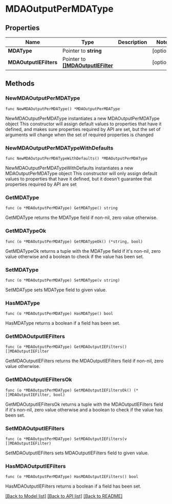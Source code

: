# MDAOutputPerMDAType

## Properties

Name | Type | Description | Notes
------------ | ------------- | ------------- | -------------
**MDAType** | Pointer to **string** |  | [optional] 
**MDAOutputIEFilters** | Pointer to [**[]MDAOutputIEFilter**](MDAOutputIEFilter.md) |  | [optional] 

## Methods

### NewMDAOutputPerMDAType

`func NewMDAOutputPerMDAType() *MDAOutputPerMDAType`

NewMDAOutputPerMDAType instantiates a new MDAOutputPerMDAType object
This constructor will assign default values to properties that have it defined,
and makes sure properties required by API are set, but the set of arguments
will change when the set of required properties is changed

### NewMDAOutputPerMDATypeWithDefaults

`func NewMDAOutputPerMDATypeWithDefaults() *MDAOutputPerMDAType`

NewMDAOutputPerMDATypeWithDefaults instantiates a new MDAOutputPerMDAType object
This constructor will only assign default values to properties that have it defined,
but it doesn't guarantee that properties required by API are set

### GetMDAType

`func (o *MDAOutputPerMDAType) GetMDAType() string`

GetMDAType returns the MDAType field if non-nil, zero value otherwise.

### GetMDATypeOk

`func (o *MDAOutputPerMDAType) GetMDATypeOk() (*string, bool)`

GetMDATypeOk returns a tuple with the MDAType field if it's non-nil, zero value otherwise
and a boolean to check if the value has been set.

### SetMDAType

`func (o *MDAOutputPerMDAType) SetMDAType(v string)`

SetMDAType sets MDAType field to given value.

### HasMDAType

`func (o *MDAOutputPerMDAType) HasMDAType() bool`

HasMDAType returns a boolean if a field has been set.

### GetMDAOutputIEFilters

`func (o *MDAOutputPerMDAType) GetMDAOutputIEFilters() []MDAOutputIEFilter`

GetMDAOutputIEFilters returns the MDAOutputIEFilters field if non-nil, zero value otherwise.

### GetMDAOutputIEFiltersOk

`func (o *MDAOutputPerMDAType) GetMDAOutputIEFiltersOk() (*[]MDAOutputIEFilter, bool)`

GetMDAOutputIEFiltersOk returns a tuple with the MDAOutputIEFilters field if it's non-nil, zero value otherwise
and a boolean to check if the value has been set.

### SetMDAOutputIEFilters

`func (o *MDAOutputPerMDAType) SetMDAOutputIEFilters(v []MDAOutputIEFilter)`

SetMDAOutputIEFilters sets MDAOutputIEFilters field to given value.

### HasMDAOutputIEFilters

`func (o *MDAOutputPerMDAType) HasMDAOutputIEFilters() bool`

HasMDAOutputIEFilters returns a boolean if a field has been set.


[[Back to Model list]](../README.md#documentation-for-models) [[Back to API list]](../README.md#documentation-for-api-endpoints) [[Back to README]](../README.md)


